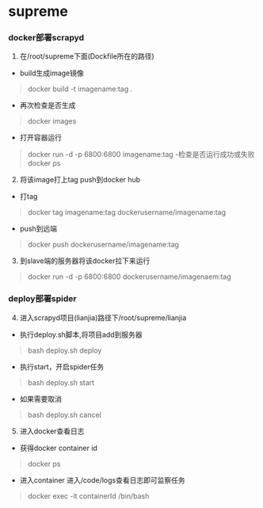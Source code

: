 # supreme

### docker部署scrapyd

1. 在/root/supreme下面(Dockfile所在的路径)
- build生成image镜像
> docker build -t imagename:tag .
- 再次检查是否生成
> docker images
- 打开容器运行
> docker run -d -p 6800:6800 imagename:tag
-检查是否运行成功或失败
> docker ps 

2. 将该image打上tag push到docker hub
- 打tag
> docker tag imagename:tag dockerusername/imagename:tag
- push到远端
> docker push dockerusername/imagename:tag

3. 到slave端的服务器将该docker拉下来运行
> docker run -d -p 6800:6800 dockerusername/imagenaem:tag

### deploy部署spider

4. 进入scrapyd项目(lianjia)路径下/root/supreme/lianjia
- 执行deploy.sh脚本,将项目add到服务器
> bash deploy.sh deploy
- 执行start，开启spider任务
> bash deploy.sh start
- 如果需要取消
> bash deploy.sh cancel

5. 进入docker查看日志
- 获得docker container id
> docker ps 
- 进入container 进入/code/logs查看日志即可监察任务
> docker exec -it containerId /bin/bash

